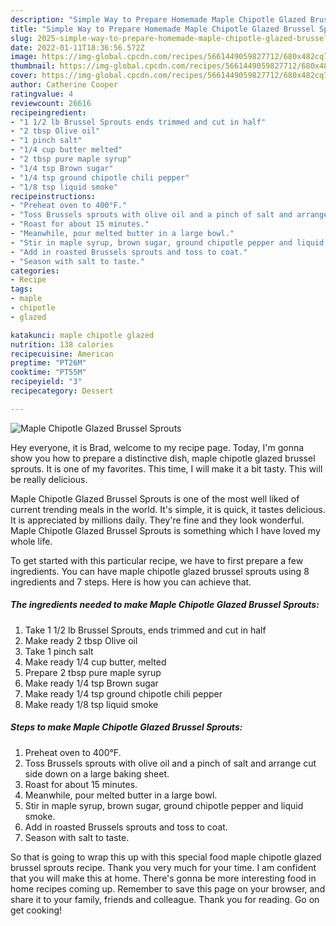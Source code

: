 ```yaml
---
description: "Simple Way to Prepare Homemade Maple Chipotle Glazed Brussel Sprouts"
title: "Simple Way to Prepare Homemade Maple Chipotle Glazed Brussel Sprouts"
slug: 2025-simple-way-to-prepare-homemade-maple-chipotle-glazed-brussel-sprouts
date: 2022-01-11T18:36:56.572Z
image: https://img-global.cpcdn.com/recipes/5661449059827712/680x482cq70/maple-chipotle-glazed-brussel-sprouts-recipe-main-photo.jpg
thumbnail: https://img-global.cpcdn.com/recipes/5661449059827712/680x482cq70/maple-chipotle-glazed-brussel-sprouts-recipe-main-photo.jpg
cover: https://img-global.cpcdn.com/recipes/5661449059827712/680x482cq70/maple-chipotle-glazed-brussel-sprouts-recipe-main-photo.jpg
author: Catherine Cooper
ratingvalue: 4
reviewcount: 26616
recipeingredient:
- "1 1/2 lb Brussel Sprouts ends trimmed and cut in half"
- "2 tbsp Olive oil"
- "1 pinch salt"
- "1/4 cup butter melted"
- "2 tbsp pure maple syrup"
- "1/4 tsp Brown sugar"
- "1/4 tsp ground chipotle chili pepper"
- "1/8 tsp liquid smoke"
recipeinstructions:
- "Preheat oven to 400°F."
- "Toss Brussels sprouts with olive oil and a pinch of salt and arrange cut side down on a large baking sheet."
- "Roast for about 15 minutes."
- "Meanwhile, pour melted butter in a large bowl."
- "Stir in maple syrup, brown sugar, ground chipotle pepper and liquid smoke."
- "Add in roasted Brussels sprouts and toss to coat."
- "Season with salt to taste."
categories:
- Recipe
tags:
- maple
- chipotle
- glazed

katakunci: maple chipotle glazed 
nutrition: 138 calories
recipecuisine: American
preptime: "PT26M"
cooktime: "PT55M"
recipeyield: "3"
recipecategory: Dessert

---
```



![Maple Chipotle Glazed Brussel Sprouts](https://img-global.cpcdn.com/recipes/5661449059827712/680x482cq70/maple-chipotle-glazed-brussel-sprouts-recipe-main-photo.jpg)

Hey everyone, it is Brad, welcome to my recipe page. Today, I'm gonna show you how to prepare a distinctive dish, maple chipotle glazed brussel sprouts. It is one of my favorites. This time, I will make it a bit tasty. This will be really delicious.

Maple Chipotle Glazed Brussel Sprouts is one of the most well liked of current trending meals in the world. It's simple, it is quick, it tastes delicious. It is appreciated by millions daily. They're fine and they look wonderful. Maple Chipotle Glazed Brussel Sprouts is something which I have loved my whole life.




To get started with this particular recipe, we have to first prepare a few ingredients. You can have maple chipotle glazed brussel sprouts using 8 ingredients and 7 steps. Here is how you can achieve that.

<!--inarticleads1-->

##### The ingredients needed to make Maple Chipotle Glazed Brussel Sprouts:

1. Take 1 1/2 lb Brussel Sprouts, ends trimmed and cut in half
1. Make ready 2 tbsp Olive oil
1. Take 1 pinch salt
1. Make ready 1/4 cup butter, melted
1. Prepare 2 tbsp pure maple syrup
1. Make ready 1/4 tsp Brown sugar
1. Make ready 1/4 tsp ground chipotle chili pepper
1. Make ready 1/8 tsp liquid smoke




<!--inarticleads2-->

##### Steps to make Maple Chipotle Glazed Brussel Sprouts:

1. Preheat oven to 400°F.
1. Toss Brussels sprouts with olive oil and a pinch of salt and arrange cut side down on a large baking sheet.
1. Roast for about 15 minutes.
1. Meanwhile, pour melted butter in a large bowl.
1. Stir in maple syrup, brown sugar, ground chipotle pepper and liquid smoke.
1. Add in roasted Brussels sprouts and toss to coat.
1. Season with salt to taste.




So that is going to wrap this up with this special food maple chipotle glazed brussel sprouts recipe. Thank you very much for your time. I am confident that you will make this at home. There's gonna be more interesting food in home recipes coming up. Remember to save this page on your browser, and share it to your family, friends and colleague. Thank you for reading. Go on get cooking!
